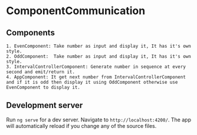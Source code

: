 # ComponentCommunication

## Components
    1. EvenComponent: Take number as input and display it, It has it's own style.
    2. OddComponent:  Take number as input and display it, It has it's own style.
    3. IntervalControllerComponent: Generate number in sequence at every second and emit/return it.
    4. AppComponent: It get next number from IntervalControllerComponent and if it is odd then display it using OddComponent otherwise use EvenComponent to display it.

## Development server

Run `ng serve` for a dev server. Navigate to `http://localhost:4200/`. The app will automatically reload if you change any of the source files.

